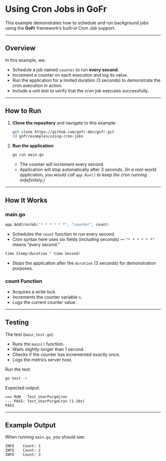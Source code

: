 # Using Cron Jobs in GoFr

This example demonstrates how to schedule and run background jobs using the **GoFr** framework’s built-in Cron Job support.

---

## Overview

In this example, we:

* Schedule a job named `counter` to run **every second**.
* Increment a counter on each execution and log its value.
* Run the application for a limited duration (3 seconds) to demonstrate the cron execution in action.
* Include a unit test to verify that the cron job executes successfully.

---

## How to Run

1. **Clone the repository** and navigate to this example:

   ```bash
   git clone https://github.com/gofr-dev/gofr.git
   cd gofr/examples/using-cron-jobs
   ```

2. **Run the application**:

   ```bash
   go run main.go
   ```

   * The counter will increment every second.
   * Application will stop automatically after 3 seconds.
     *(In a real-world application, you would call `app.Run()` to keep the cron running indefinitely.)*

---

## How It Works

### main.go

```go
app.AddCronJob("* * * * * *", "counter", count)
```

* Schedules the `count` function to run every second.
* Cron syntax here uses six fields (including seconds) — `"* * * * * *"` means “every second.”

```go
time.Sleep(duration * time.Second)
```

* Stops the application after the `duration` (3 seconds) for demonstration purposes.

### count Function

* Acquires a write lock.
* Increments the counter variable `n`.
* Logs the current counter value.

---

## Testing

The test (`main_test.go`):

* Runs the `main()` function.
* Waits slightly longer than 1 second.
* Checks if the counter has incremented exactly once.
* Logs the metrics server host.

Run the test:

```bash
go test -v
```

Expected output:

```
=== RUN   Test_UserPurgeCron
--- PASS: Test_UserPurgeCron (1.10s)
PASS
```

---

## Example Output

When running `main.go`, you should see:

```
INFO    Count: 1
INFO    Count: 2
INFO    Count: 3
```

